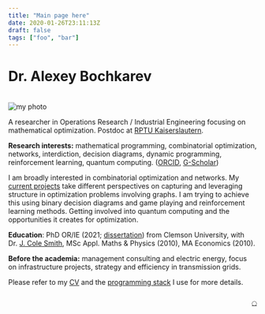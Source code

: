 ```yaml
---
title: "Main page here"
date: 2020-01-26T23:11:13Z
draft: false
tags: ["foo", "bar"]
---
```

# Dr. Alexey Bochkarev
<br/>
<div class="col-left">
  <img src="/home/AB.JPG" alt="my photo" class="img-av">
</div>

A researcher in Operations Research / Industrial Engineering focusing on
mathematical optimization. Postdoc at [RPTU Kaiserslautern](https://www.mathematik.uni-kl.de/en/opt).

**Research interests:** mathematical programming, combinatorial optimization, networks, interdiction, decision diagrams, dynamic programming, reinforcement learning, quantum computing.  ([ORCID](https://orcid.org/0000-0002-8325-5759), [G-Scholar](https://scholar.google.com/citations?user=bebV7sEAAAAJ&hl=en))

I am broadly interested in combinatorial optimization and networks. My
[current projects](/research/) take different perspectives on capturing and leveraging
structure in optimization problems involving graphs. I am trying to achieve this
using binary decision diagrams and game playing and reinforcement learning
methods. Getting involved into quantum computing and the opportunities it creates
for optimization.

**Education**: PhD OR/IE (2021; [dissertation](https://tigerprints.clemson.edu/all_dissertations/2915/)) from
Clemson University, with Dr.&nbsp;[J.&nbsp;Cole Smith](https://scholar.google.com/citations?user=87CaUHYAAAAJ), MSc Appl. Maths & Physics (2010), MA Economics (2010).

**Before the academia:** management consulting and electric energy,
focus on infrastructure projects, strategy and efficiency in transmission grids.


Please refer to my [CV](/bochkarev_cv.pdf) and the [programming stack](/notes/stack/) I use for more details.

<br/>
<div style="text-align: right; font-size: 0.5em;"> <a href="https://github.com/alex-bochkarev/bio-snippets" class="nav-link">⃝</a></div>

